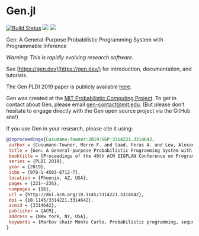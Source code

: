 # Gen.jl

[![Build Status](https://travis-ci.org/probcomp/Gen.jl.svg?branch=master)](https://travis-ci.org/probcomp/Gen.jl)
[![](https://img.shields.io/badge/docs-stable-blue.svg)](https://probcomp.github.io/Gen.jl/stable)
[![](https://img.shields.io/badge/docs-dev-blue.svg)](https://probcomp.github.io/Gen.jl/dev)

Gen: A General-Purpose Probabilistic Programming System with Programmable Inference

*Warning: This is rapidly evolving research software.*

See [https://gen.dev](https://gen.dev/) for introduction, documentation, and tutorials.

The Gen PLDI 2019 paper is publicly available [here](https://dl.acm.org/citation.cfm?id=3314642).

Gen was created at the [MIT Probabilistic Computing Project](http://probcomp.csail.mit.edu/). To get in contact about Gen, please email gen-contact@mit.edu. (But please don't hesitate to engage directly with the Gen open source project via the GitHub site!)

If you use Gen in your research, please cite it using:
```bibtex
@inproceedings{Cusumano-Towner:2019:GGP:3314221.3314642,
 author = {Cusumano-Towner, Marco F. and Saad, Feras A. and Lew, Alexander K. and Mansinghka, Vikash K.},
 title = {Gen: A General-purpose Probabilistic Programming System with Programmable Inference},
 booktitle = {Proceedings of the 40th ACM SIGPLAN Conference on Programming Language Design and Implementation},
 series = {PLDI 2019},
 year = {2019},
 isbn = {978-1-4503-6712-7},
 location = {Phoenix, AZ, USA},
 pages = {221--236},
 numpages = {16},
 url = {http://doi.acm.org/10.1145/3314221.3314642},
 doi = {10.1145/3314221.3314642},
 acmid = {3314642},
 publisher = {ACM},
 address = {New York, NY, USA},
 keywords = {Markov chain Monte Carlo, Probabilistic programming, sequential Monte Carlo, variational inference},
} 
```
